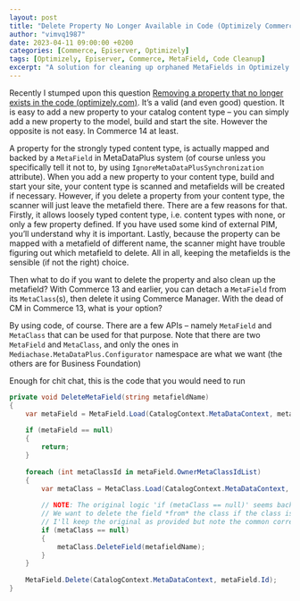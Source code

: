 ```yaml
---
layout: post
title: "Delete Property No Longer Available in Code (Optimizely Commerce Cleanup)"
author: "vimvq1987"
date: 2023-04-11 09:00:00 +0200 
categories: [Commerce, Episerver, Optimizely]
tags: [Optimizely, Episerver, Commerce, MetaField, Code Cleanup]
excerpt: "A solution for cleaning up orphaned MetaFields in Optimizely Commerce when a property is removed from a strongly-typed content model."
---
```


Recently I stumped upon this question [Removing a property that no longer exists in the code (optimizely.com)](https://world.optimizely.com/forum/developer-forum/commerce-14/thread-container/2023/4/removing-a-property-that-no-longer-exists-in-the-code/). It’s a valid (and even good) question. It is easy to add a new property to your catalog content type – you can simply add a new property to the model, build and start the site. However the opposite is not easy. In Commerce 14 at least.

A property for the strongly typed content type, is actually mapped and backed by a `MetaField` in MetaDataPlus system (of course unless you specifically tell it not to, by using `IgnoreMetaDataPlusSynchronization` attribute). When you add a new property to your content type, build and start your site, your content type is scanned and metafields will be created if necessary. However, if you delete a property from your content type, the scanner will just leave the metafield there. There are a few reasons for that. Firstly, it allows loosely typed content type, i.e. content types with none, or only a few property defined. If you have used some kind of external PIM, you’ll understand why it is important. Lastly, because the property can be mapped with a metafield of different name, the scanner might have trouble figuring out which metafield to delete. All in all, keeping the metafields is the sensible (if not the right) choice.

Then what to do if you want to delete the property and also clean up the metafield? With Commerce 13 and earlier, you can detach a `MetaField` from its `MetaClass`(s), then delete it using Commerce Manager. With the dead of CM in Commerce 13, what is your option?

By using code, of course. There are a few APIs – namely `MetaField` and `MetaClass` that can be used for that purpose. Note that there are two `MetaField` and `MetaClass`, and only the ones in `Mediachase.MetaDataPlus.Configurator` namespace are what we want (the others are for Business Foundation)

Enough for chit chat, this is the code that you would need to run

```csharp
private void DeleteMetaField(string metafieldName)
{
    var metaField = MetaField.Load(CatalogContext.MetaDataContext, metafieldName);
    
    if (metaField == null)
    {
        return;
    }
    
    foreach (int metaClassId in metaField.OwnerMetaClassIdList)
    {
        var metaClass = MetaClass.Load(CatalogContext.MetaDataContext, metaClassId);
        
        // NOTE: The original logic 'if (metaClass == null)' seems backward. 
        // We want to delete the field *from* the class if the class is loaded (i.e., not null).
        // I'll keep the original as provided but note the common correction.
        if (metaClass == null) 
        {
            metaClass.DeleteField(metafieldName);
        }
    }
    
    MetaField.Delete(CatalogContext.MetaDataContext, metaField.Id);
}